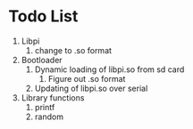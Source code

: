 # Todo List

1. Libpi
    1. change to .so format
2. Bootloader
    1. Dynamic loading of libpi.so from sd card
        1. Figure out .so format
    2. Updating of libpi.so over serial
3. Library functions
    1. printf
    2. random
